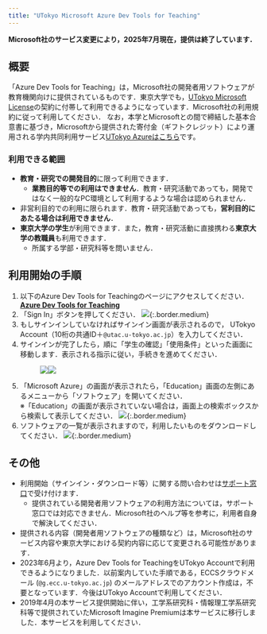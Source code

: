 ```yaml
---
title: "UTokyo Microsoft Azure Dev Tools for Teaching"
---
```


<b class="box">
Microsoft社のサービス変更により，2025年7月現在，提供は終了しています．
</b>

## 概要

「Azure Dev Tools for Teaching」は，Microsoft社の開発者用ソフトウェアが教育機関向けに提供されているものです．東京大学でも，[UTokyo Microsoft License](/microsoft/)の契約に付帯して利用できるようになっています．Microsoft社の利用規約に従って利用してください．
なお，本学とMicrosoftとの間で締結した基本合意書に基づき，Microsoftから提供された寄付金（ギフトクレジット）により運用される学内共同利用サービス[UTokyo Azureはこちら](/research_computing/utokyo_azure/)です。

### 利用できる範囲

- **教育・研究での開発目的**に限って利用できます．
    - **業務目的等での利用はできません**．教育・研究活動であっても，開発ではなく一般的なPC環境として利用するような場合は認められません．
- 非営利目的での利用に限られます．教育・研究活動であっても，**営利目的にあたる場合は利用できません**．
- **東京大学の学生**が利用できます．また，教育・研究活動に直接携わる**東京大学の教職員**も利用できます．
    - 所属する学部・研究科等を問いません．

## 利用開始の手順

1. 以下のAzure Dev Tools for Teachingのページにアクセスしてください．
    <b class="box center"><a href="https://aka.ms/devtoolsforteaching/">Azure Dev Tools for Teaching</a></b>
1. 「Sign In」ボタンを押してください．
    ![](sign_in.png){:.border.medium}
1. もしサインインしていなければサインイン画面が表示されるので， UTokyo Account（10桁の共通ID＋`@utac.u-tokyo.ac.jp`）を入力してください．
1. サインインが完了したら，順に「学生の確認」「使用条件」といった画面に移動します．表示される指示に従い，手続きを進めてください．
    <figure class="gallery"><img src="student_verification.png"><img src="terms.png"></figure>
1. 「Microsoft Azure」の画面が表示されたら，「Education」画面の左側にあるメニューから「ソフトウェア」を開いてください．<br>※「Education」の画面が表示されていない場合は，画面上の検索ボックスから検索して表示してください．
    ![](education.png){:.border.medium}
1. ソフトウェアの一覧が表示されますので，利用したいものをダウンロードしてください．
    ![](software.png){:.border.medium}

## その他

- 利用開始（サインイン・ダウンロード等）に関する問い合わせは[サポート窓口](/support/)で受け付けます．
    - 提供されている開発者用ソフトウェアの利用方法については，サポート窓口では対応できません．Microsoft社のヘルプ等を参考に，利用者自身で解決してください．
- 提供される内容（開発者用ソフトウェアの種類など）は，Microsoft社のサービス内容や東京大学における契約内容に応じて変更される可能性があります．
- 2023年6月より，Azure Dev Tools for TeachingをUTokyo Accountで利用できるようになりました．以前案内していた手順である，ECCSクラウドメール (`@g.ecc.u-tokyo.ac.jp`) のメールアドレスでのアカウント作成は，不要となっています．今後はUTokyo Accountで利用してください．
- 2019年4月の本サービス提供開始に伴い，工学系研究科・情報理工学系研究科等で提供されていたMicrosoft Imagine Premiumは本サービスに移行しました．本サービスを利用してください．
